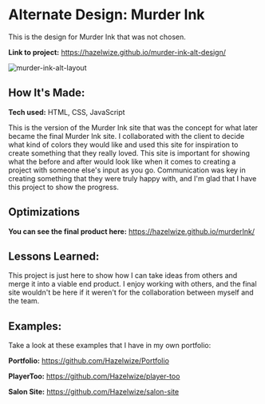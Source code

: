 # Alternate Design: Murder Ink

This is the design for Murder Ink that was not chosen.

**Link to project:** https://hazelwize.github.io/murder-ink-alt-design/

![murder-ink-alt-layout](https://user-images.githubusercontent.com/97214996/179377966-2df8bafe-d90b-4557-94d8-367224794119.png)

## How It's Made:

**Tech used:** HTML, CSS, JavaScript

This is the version of the Murder Ink site that was the concept for what later became the final Murder Ink site. I collaborated with the client to decide what kind of colors they would like and used this site for inspiration to create something that they really loved. This site is important for showing what the before and after would look like when it comes to creating a project with someone else's input as you go. Communication was key in creating something that they were truly happy with, and I'm glad that I have this project to show the progress.

## Optimizations

**You can see the final product here:** https://hazelwize.github.io/murderInk/

## Lessons Learned:

This project is just here to show how I can take ideas from others and merge it into a viable end product. I enjoy working with others, and the final site wouldn't be here if it weren't for the collaboration between myself and the team. 

## Examples:
Take a look at these examples that I have in my own portfolio:

**Portfolio:** https://github.com/Hazelwize/Portfolio

**PlayerToo:** https://github.com/Hazelwize/player-too

**Salon Site:** https://github.com/Hazelwize/salon-site




